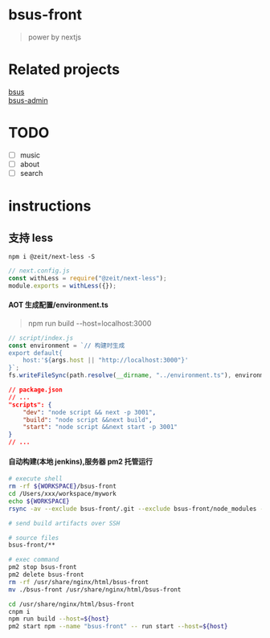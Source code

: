 # bsus-front

> power by nextjs

# Related projects

[bsus](https://github.com/baishiup/bsus)  
[bsus-admin](https://github.com/baishiup/bsus-admin)

# TODO

- [ ] music
- [ ] about
- [ ] search

# instructions

## 支持 less

`npm i @zeit/next-less -S`

```js
// next.config.js
const withLess = require("@zeit/next-less");
module.exports = withLess({});
```

#### AOT 生成配置/environment.ts

> npm run build --host=localhost:3000

```js
// script/index.js
const environment = `// 构建时生成
export default{
    host:'${args.host || "http://localhost:3000"}'
}`;
fs.writeFileSync(path.resolve(__dirname, "../environment.ts"), environment);
```

```json
// package.json
// ...
"scripts": {
    "dev": "node script && next -p 3001",
    "build": "node script &&next build",
    "start": "node script &&next start -p 3001"
}
// ...
```

#### 自动构建(本地 jenkins),服务器 pm2 托管运行

```bash
# execute shell
rm -rf ${WORKSPACE}/bsus-front
cd /Users/xxx/workspace/mywork
echo ${WORKSPACE}
rsync -av --exclude bsus-front/.git --exclude bsus-front/node_modules --exclude bsus-front/.next --exclude bsus-front/_next bsus-front ${WORKSPACE}
```

```bash
# send build artifacts over SSH

# source files
bsus-front/**

# exec command
pm2 stop bsus-front
pm2 delete bsus-front
rm -rf /usr/share/nginx/html/bsus-front
mv ./bsus-front /usr/share/nginx/html/bsus-front

cd /usr/share/nginx/html/bsus-front
cnpm i
npm run build --host=${host}
pm2 start npm --name "bsus-front" -- run start --host=${host}



```
